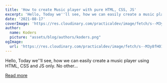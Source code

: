 ```yaml
---
title: 'How to create Music player with pure HTML, CSS, JS'
excerpt: 'Hello, Today we''ll see, how we can easily create a music player using HTML, CSS and JS only. No other...'
date: '2021-08-17'
coverImage: 'https://res.cloudinary.com/practicaldev/image/fetch/s--M3y8fHO1--/c_imagga_scale,f_auto,fl_progressive,h_420,q_auto,w_1000/https://dev-to-uploads.s3.amazonaws.com/uploads/articles/jpr2v8wxuecia41h5des.png'
author:
  name: Koders
  picture: "assets/blog/authors/koders.png"
ogImage:
  url: 'https://res.cloudinary.com/practicaldev/image/fetch/s--M3y8fHO1--/c_imagga_scale,f_auto,fl_progressive,h_420,q_auto,w_1000/https://dev-to-uploads.s3.amazonaws.com/uploads/articles/jpr2v8wxuecia41h5des.png'
---
```


Hello, Today we''ll see, how we can easily create a music player using HTML, CSS and JS only. No other...

[Read more](https://dev.to/kunaal438/how-to-create-music-player-with-pure-html-css-js-34lc)
